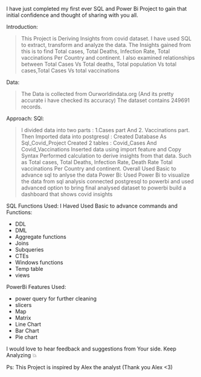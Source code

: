I have just completed  my first ever SQL and Power Bi Project to gain that initial confidence
and thought of sharing with you all.

Introduction:
> This Project is Deriving Insights from covid dataset.
> I have used SQL to extract, transform and analyze the data.
> The Insights gained from this is to find Total cases, Total Deaths, Infection Rate, 
  Total vaccinations Per Country and continent.
> I also examined relationships between Total Cases Vs Total deaths, Total population 
  Vs total cases,Total Cases Vs total vaccinations

Data:
> The Data is collected from Ourworldindata.org (And its pretty accurate i have checked its accuracy)
> The dataset contains 249691 records.         


Approach:
SQl:
> I divided data into two parts : 1.Cases part And 2. Vaccinations part.
> Then Imported data into postgresql : 
  Created Database As Sql_Covid_Project
  Created 2 tables : Covid_Cases And Covid_Vaccinations
  Inserted data using import feature and Copy Syntax
> Performed calculation to derive insights from that data.
> Such as Total cases, Total Deaths, Infection Rate, Death Rate
  Total vaccinations Per Country and continent.
> Overall Used Basic to advance sql to anlyse the data
Power Bi:
> Used Power Bi to visualize the data from sql analysis
> connected postgresql to powerbi and used advanced option to 
  bring final analysed dataset to powerbi
> build a dashboard that shows covid insights


SQL Functions Used:
 I Haved Used Basic to advance commands and Functions:
- DDL
- DML
- Aggregate functions
- Joins
- Subqueries
- CTEs
- Windows functions
- Temp table
- views

PowerBi Features Used:
- power query for further cleaning
- slicers
- Map
- Matrix
- Line Chart
- Bar Chart
- Pie chart


I would love to hear feedback and suggestions from Your side.
Keep Analyzing 💥


Ps: This Project is inspired by Alex the analyst (Thank you Alex <3)

